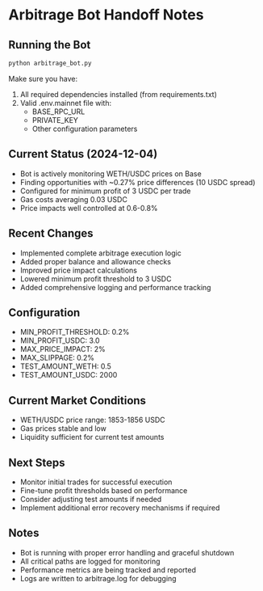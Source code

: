 # Arbitrage Bot Handoff Notes

## Running the Bot
```bash
python arbitrage_bot.py
```

Make sure you have:
1. All required dependencies installed (from requirements.txt)
2. Valid .env.mainnet file with:
   - BASE_RPC_URL
   - PRIVATE_KEY
   - Other configuration parameters

## Current Status (2024-12-04)
- Bot is actively monitoring WETH/USDC prices on Base
- Finding opportunities with ~0.27% price differences (10 USDC spread)
- Configured for minimum profit of 3 USDC per trade
- Gas costs averaging 0.03 USDC
- Price impacts well controlled at 0.6-0.8%

## Recent Changes
- Implemented complete arbitrage execution logic
- Added proper balance and allowance checks
- Improved price impact calculations
- Lowered minimum profit threshold to 3 USDC
- Added comprehensive logging and performance tracking

## Configuration
- MIN_PROFIT_THRESHOLD: 0.2%
- MIN_PROFIT_USDC: 3.0
- MAX_PRICE_IMPACT: 2%
- MAX_SLIPPAGE: 0.2%
- TEST_AMOUNT_WETH: 0.5
- TEST_AMOUNT_USDC: 2000

## Current Market Conditions
- WETH/USDC price range: 1853-1856 USDC
- Gas prices stable and low
- Liquidity sufficient for current test amounts

## Next Steps
- Monitor initial trades for successful execution
- Fine-tune profit thresholds based on performance
- Consider adjusting test amounts if needed
- Implement additional error recovery mechanisms if required

## Notes
- Bot is running with proper error handling and graceful shutdown
- All critical paths are logged for monitoring
- Performance metrics are being tracked and reported
- Logs are written to arbitrage.log for debugging
